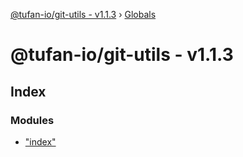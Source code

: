 [@tufan-io/git-utils - v1.1.3](README.md) › [Globals](globals.md)

# @tufan-io/git-utils - v1.1.3

## Index

### Modules

* ["index"](modules/_index_.md)
